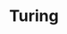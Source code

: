 ---
layout: solution
title: Turing
id: turing
permalink: /turing/
get-started: https://turing.readme.io/
github: https://github.com/openturing
github-org: openturing
release: 0.3.2
main-color: royalblue
logo-acronym: Tu
logo-section: AI
short-name: Turing AI
full-name: Viglet Turing AI
description: Semantic Navigation, Chatbot using Search Engine and Many NLP Vendors.
travis-url: https://travis-ci.com/openturing/turing
twitter-url: https://twitter.com/VigletTuring
---